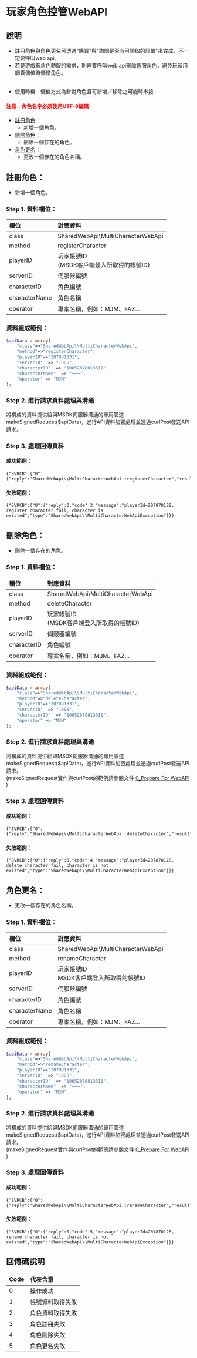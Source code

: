 # 玩家角色控管WebAPI  

## 說明
* 註冊角色與角色更名可透過"購買"與"詢問是否有可領取的訂單"來完成，不一定要呼叫web api。  
* 若是遊戲有角色轉服的需求，則需要呼叫web api刪除舊服角色，避免玩家用網頁儲值時儲錯角色。
<BR><BR>  

- 使用時機：儲值方式為針對角色且可新增／移除之可能時串接  

#### <font color="red">注意：角色名字必須使用UTF-8編碼</font>  

* [註冊角色](#註冊角色)：  
  - 新增一個角色。
* [刪除角色](#刪除角色)：  
  - 刪除一個存在的角色。
* [角色更名](#刪除角色)：  
  - 更改一個存在的角色名稱。

## 註冊角色：  
* 新增一個角色。   

### Step 1. 資料欄位：  

| 欄位          | 對應資料 |
| :------------ | :------- |
| class         | SharedWebApi\MultiCharacterWebApi |
| method        | registerCharacter |
| playerID      | 玩家帳號ID<BR>(MSDK客戶端登入所取得的帳號ID) |
| serverID      | 伺服器編號 |
| characterID   | 角色編號 |
| characterName | 角色名稱 |
| operator      | 專案名稱，例如：MJM、FAZ... |  
  
### 資料組成範例：  

```php
$apiData = array(
    "class"=>"SharedWebApi\\MultiCharacterWebApi",
    "method"=>"registerCharacter",
    "playerID"=>"207881331",
    "serverID"  => "1005",
    "characterID"  => "10052078813311",
    "characterName"  => "一一",
    "operator" => "MJM"
);
```  

### Step 2. 進行請求資料處理與溝通
將構成的資料提供給與MSDK伺服器溝通的專用管道makeSignedRequest($apiData)，進行API資料加密處理並透過curlPost發送API請求。  

### Step 3. 處理回傳資料  
#### 成功範例：  
```
{"SVRCB":{"0":{"reply":"SharedWebApi\\MultiCharacterWebApi::registerCharacter","result":1}}
```
#### 失敗範例：
```
{"SVRCB":{"0":{"reply":0,"code":3,"message":"playerId=207870128, register character fail, character is existed","type":"SharedWebApi\\MultiCharacterWebApiException"}}}
```
## 刪除角色：  
* 刪除一個存在的角色。  
  
### Step 1. 資料欄位：  

| 欄位          | 對應資料 |
| :------------ | :------- |
| class         | SharedWebApi\MultiCharacterWebApi |
| method        | deleteCharacter |
| playerID      | 玩家帳號ID<BR>(MSDK客戶端登入所取得的帳號ID) |
| serverID      | 伺服器編號 |
| characterID   | 角色編號 |
| operator      | 專案名稱，例如：MJM、FAZ... |  
  
### 資料組成範例：  

```php
$apiData = array(
    "class"=>"SharedWebApi\\MultiCharacterWebApi",
    "method"=>"deleteCharacter",
    "playerID"=>"207881331",
    "serverID"  => "1005",
    "characterID"  => "10052078813311",
    "operator" => "MJM"
);
```    
### Step 2. 進行請求資料處理與溝通
將構成的資料提供給與MSDK伺服器溝通的專用管道makeSignedRequest($apiData)，進行API資料加密處理並透過curlPost發送API請求。  
(makeSignedRequest實作與curlPost的範例請參閱文件 [0_Prepare For WebAPI](doc-msdk/Server/webapi/0_Prepare_For_WebAPI)  )

### Step 3. 處理回傳資料  

#### 成功範例：  
```
{"SVRCB":{"0":{"reply":"SharedWebApi\\MultiCharacterWebApi::deleteCharacter","result":1}}}
```
#### 失敗範例：
```
{"SVRCB":{"0":{"reply":0,"code":4,"message":"playerId=207870128, delete character fail, character is not existed","type":"SharedWebApi\\MultiCharacterWebApiException"}}}
```
## 角色更名：  
* 更改一個存在的角色名稱。  
  
### Step 1. 資料欄位：  

| 欄位          | 對應資料 |
| :------------ | :------- |
| class         | SharedWebApi\MultiCharacterWebApi |
| method        | renameCharacter |
| playerID      | 玩家帳號ID<BR>MSDK客戶端登入所取得的帳號ID |
| serverID      | 伺服器編號 |
| characterID   | 角色編號 |
| characterName | 角色名稱 |
| operator      | 專案名稱，例如：MJM、FAZ... |  
  
### 資料組成範例：  

```php
$apiData = array(
    "class"=>"SharedWebApi\\MultiCharacterWebApi",
    "method"=>"renameCharacter",
    "playerID"=>"207881331",
    "serverID"  => "1005",
    "characterID"  => "10052078813311",
    "characterName"  => "一一",
    "operator" => "MJM"
);
```  
### Step 2. 進行請求資料處理與溝通
將構成的資料提供給與MSDK伺服器溝通的專用管道makeSignedRequest($apiData)，進行API資料加密處理並透過curlPost發送API請求。  
(makeSignedRequest實作與curlPost的範例請參閱文件 [0_Prepare For WebAPI](doc-msdk/Server/webapi/0_Prepare_For_WebAPI)  )

### Step 3. 處理回傳資料    

#### 成功範例：  
```
{"SVRCB":{"0":{"reply":"SharedWebApi\\MultiCharacterWebApi::renameCharacter","result":1}}
```
#### 失敗範例：
```
{"SVRCB":{"0":{"reply":0,"code":5,"message":"playerId=207870128, rename character fail, character is not existed","type":"SharedWebApi\\MultiCharacterWebApiException"}}}
```  
  
  
## 回傳碼說明
| Code | 代表含意 |
| :--- | :------- |
| 0   | 操作成功|
| 1   | 帳號資料取得失敗 |
| 2   | 角色資料取得失敗 |
| 3   | 角色註冊失敗 |
| 4   | 角色刪除失敗 |
| 5 | 角色更名失敗 |  
